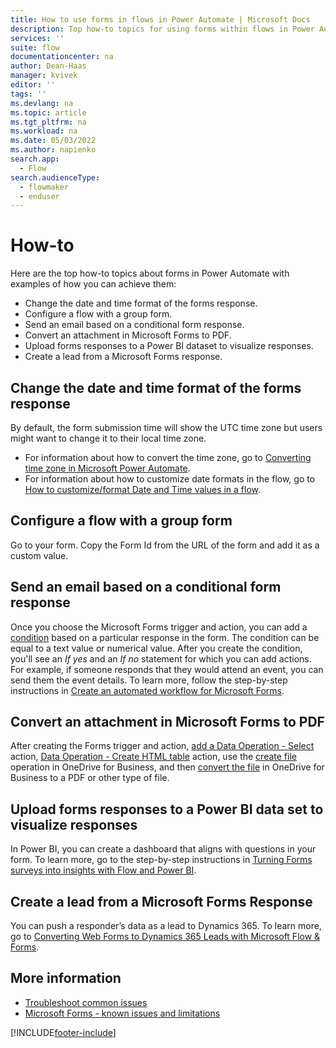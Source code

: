 ```yaml
---
title: How to use forms in flows in Power Automate | Microsoft Docs
description: Top how-to topics for using forms within flows in Power Automate - Get response details, when a new response is submitted
services: ''
suite: flow
documentationcenter: na
author: Dean-Haas
manager: kvivek
editor: ''
tags: ''
ms.devlang: na
ms.topic: article
ms.tgt_pltfrm: na
ms.workload: na
ms.date: 05/03/2022
ms.author: napienko
search.app: 
  - Flow
search.audienceType: 
  - flowmaker
  - enduser
---
```


# How-to

Here are the top how-to topics about forms in Power Automate with examples of how you can achieve them:

- Change the date and time format of the forms response.
- Configure a flow with a group form. 
- Send an email based on a conditional form response.
- Convert an attachment in Microsoft Forms to PDF.
- Upload forms responses to a Power BI dataset to visualize responses.
- Create a lead from a Microsoft Forms response.

## Change the date and time format of the forms response

By default, the form submission time will show the UTC time zone but users might want to change it to their local time zone. 

- For information about how to convert the time zone, go to [Converting time zone in Microsoft Power Automate](https://support.microsoft.com/help/4557244/converting-time-zone-in-microsoft-power-automate).
- For information about how to customize date formats in the flow, go to [How to customize/format Date and Time values in a flow](https://support.microsoft.com/help/4534778/how-to-customize-format-date-and-time-values-in-a-flow).


## Configure a flow with a group form

Go to your form. Copy the Form Id from the URL of the form and add it as a custom value. 

## Send an email based on a conditional form response

Once you choose the Microsoft Forms trigger and action, you can add a [condition](/power-automate/add-condition#add-a-condition) based on a particular response in the form. The condition can be equal to a text value or numerical value. After you create the condition, you'll see an *If yes* and an *If no* statement for which you can add actions. For example, if someone responds that they would attend an event, you can send them the event details. To learn more, follow the step-by-step instructions in [Create an automated workflow for Microsoft Forms](https://support.microsoft.com/office/create-an-automated-workflow-for-microsoft-forms-dee28c00-503a-48b3-89df-91a5084e6e43).

## Convert an attachment in Microsoft Forms to PDF

After creating the Forms trigger and action, [add a Data Operation - Select](/power-automate/data-operations#use-the-select-action) action, [Data Operation - Create HTML table](../data-operations.md#use-the-create-html-table-action) action, use the [create file](/connectors/onedrive/#create-file) operation in OneDrive for Business, and then [convert the file](/connectors/onedrive/#convert-file) in OneDrive for Business to a PDF or other type of file.

## Upload forms responses to a Power BI data set to visualize responses

In Power BI, you can create a dashboard that aligns with questions in your form. To learn more, go to the step-by-step instructions in [Turning Forms surveys into insights with Flow and Power BI](https://flow.microsoft.com/blog/forms-and-flow-and-powerbi/).

## Create a lead from a Microsoft Forms Response

You can push a responder’s data as a lead to Dynamics 365. To learn more, go to [Converting Web Forms to Dynamics 365 Leads with Microsoft Flow & Forms](https://www.preact.co.uk/blog/converting-web-forms-to-dynamics-365-leads-with-microsoft-flow-forms).

## More information

- [Troubleshoot common issues](troubleshoot-issues.md)
- [Microsoft Forms - known issues and limitations](/connectors/microsoftforms/#known-issues-and-limitations)

[!INCLUDE[footer-include](../includes/footer-banner.md)]

